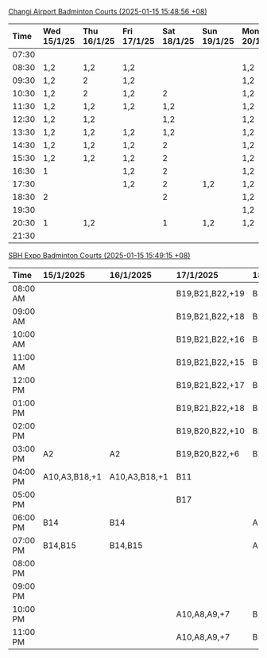 [Changi Airport Badminton Courts (2025-01-15 15:48:56 +08)](https://www.carc.org.sg/FacilityBooking.aspx)

| Time   | Wed 15/1/25   | Thu 16/1/25   | Fri 17/1/25   | Sat 18/1/25   | Sun 19/1/25   | Mon 20/1/25   | Tue 21/1/25   |
|:-------|:--------------|:--------------|:--------------|:--------------|:--------------|:--------------|:--------------|
| 07:30  |               |               |               |               |               |               |               |
| 08:30  | 1,2           | 1,2           | 1,2           |               |               | 1,2           | 1,2           |
| 09:30  | 1,2           | 2             | 1,2           |               |               | 1,2           | 1,2           |
| 10:30  | 1,2           | 2             | 1,2           | 2             |               | 1,2           | 1,2           |
| 11:30  | 1,2           | 1,2           | 1,2           | 1,2           |               | 1,2           | 1,2           |
| 12:30  | 1,2           | 1,2           |               | 1,2           |               | 1,2           | 1,2           |
| 13:30  | 1,2           | 1,2           | 1,2           | 1,2           |               | 1,2           | 1,2           |
| 14:30  | 1,2           | 1,2           | 1,2           | 2             |               | 1,2           | 1,2           |
| 15:30  | 1,2           | 1,2           | 1,2           | 2             |               | 1,2           | 1             |
| 16:30  | 1             |               | 1,2           | 2             |               | 1,2           | 1             |
| 17:30  |               |               | 1,2           | 2             | 1,2           | 1,2           | 1,2           |
| 18:30  | 2             |               |               | 2             |               | 1,2           |               |
| 19:30  |               |               |               |               |               | 1,2           |               |
| 20:30  | 1             | 1,2           |               | 1             | 1,2           | 1,2           | 1,2           |
| 21:30  |               |               |               |               |               |               |               |

[SBH Expo Badminton Courts (2025-01-15 15:49:15 +08)](https://singaporebadmintonhall.getomnify.com/widgets/O3MRKGBH359GA55KHMG1RD)

| Time     | 15/1/2025     | 16/1/2025     | 17/1/2025       | 18/1/2025       | 19/1/2025       | 20/1/2025       | 21/1/2025       |
|:---------|:--------------|:--------------|:----------------|:----------------|:----------------|:----------------|:----------------|
| 08:00 AM |               |               | B19,B21,B22,+19 | B19,B21,B22,+15 | A6,B15          | B19,B21,B22,+12 | B19,B21,B22,+14 |
| 09:00 AM |               |               | B19,B21,B22,+18 | B20,B21,B22,+14 |                 | B17             | B19,B21,B22,+14 |
| 10:00 AM |               |               | B19,B21,B22,+16 | B18,B20,B21,+16 |                 | B17             | B19,B21,B22,+18 |
| 11:00 AM |               |               | B19,B21,B22,+15 | B19,B20,B21,+17 |                 |                 | B19,B21,B22,+18 |
| 12:00 PM |               |               | B19,B21,B22,+17 | B19,B21,B22,+18 |                 |                 | B19,B21,B22,+14 |
| 01:00 PM |               |               | B19,B21,B22,+18 | B19,B21,B22,+16 |                 |                 | B19,B21,B22,+14 |
| 02:00 PM |               |               | B19,B20,B22,+10 | B20,B21,B22,+11 |                 |                 | B19,B21,B22,+17 |
| 03:00 PM | A2            | A2            | B19,B20,B22,+6  | B20,B21,B22,+3  |                 |                 | B19,B20,B22,+8  |
| 04:00 PM | A10,A3,B18,+1 | A10,A3,B18,+1 | B11             |                 |                 |                 | B19,B20,B22,+7  |
| 05:00 PM |               |               | B17             |                 |                 |                 | B19,B21,B22,+10 |
| 06:00 PM | B14           | B14           |                 | A6,A7,A8        |                 |                 | B22             |
| 07:00 PM | B14,B15       | B14,B15       |                 | A10             |                 |                 | A7,A8           |
| 08:00 PM |               |               |                 |                 |                 | B18,B20,B21,+9  |                 |
| 09:00 PM |               |               |                 |                 |                 | B19,B21,B22,+14 |                 |
| 10:00 PM |               |               | A10,A8,A9,+7    | B15,B17,B22,+10 | B20,B21,B22,+15 | A10,A8,A9,+6    | A10,A8,A9,+7    |
| 11:00 PM |               |               | A10,A8,A9,+7    | B17,B20,B22,+11 | B20,B21,B22,+16 | A10,A8,A9,+7    | A10,A8,A9,+7    |
